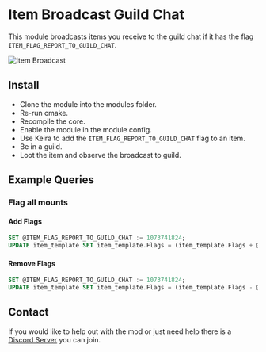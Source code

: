 # Item Broadcast Guild Chat
This module broadcasts items you receive to the guild chat if it has the flag `ITEM_FLAG_REPORT_TO_GUILD_CHAT`.

![Item Broadcast](https://cdn.discordapp.com/attachments/814444289181351968/1111087334100844594/image.png)

## Install
- Clone the module into the modules folder.
- Re-run cmake.
- Recompile the core.
- Enable the module in the module config.
- Use Keira to add the `ITEM_FLAG_REPORT_TO_GUILD_CHAT` flag to an item.
- Be in a guild.
- Loot the item and observe the broadcast to guild.

## Example Queries
### Flag all mounts
#### Add Flags
```sql
SET @ITEM_FLAG_REPORT_TO_GUILD_CHAT := 1073741824;
UPDATE item_template SET item_template.Flags = (item_template.Flags + @ITEM_FLAG_REPORT_TO_GUILD_CHAT) WHERE item_template.class = 15 AND item_template.subclass = 5 AND (item_template.Flags & @ITEM_FLAG_REPORT_TO_GUILD_CHAT) = 0;
```
#### Remove Flags
```sql
SET @ITEM_FLAG_REPORT_TO_GUILD_CHAT := 1073741824;
UPDATE item_template SET item_template.Flags = (item_template.Flags - @ITEM_FLAG_REPORT_TO_GUILD_CHAT) WHERE item_template.class = 15 AND item_template.subclass = 5 AND (item_template.Flags & @ITEM_FLAG_REPORT_TO_GUILD_CHAT) = @ITEM_FLAG_REPORT_TO_GUILD_CHAT;
```

## Contact
If you would like to help out with the mod or just need help there is a [Discord Server](https://discord.gg/xdVPGcpJ8C) you can join.